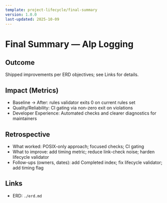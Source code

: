 ```yaml
---
template: project-lifecycle/final-summary
version: 1.0.0
last-updated: 2025-10-09
---
```


# Final Summary — Alp Logging

## Outcome

Shipped improvements per ERD objectives; see Links for details.

## Impact (Metrics)

- Baseline → After: rules validator exits 0 on current rules set
- Quality/Reliability: CI gating via non-zero exit on violations
- Developer Experience: Automated checks and clearer diagnostics for maintainers

## Retrospective

- What worked: POSIX-only approach; focused checks; CI gating
- What to improve: add timing metric; reduce link-check noise; harden lifecycle validator
- Follow-ups (owners, dates): add Completed index; fix lifecycle validator; add timing flag

## Links

- ERD: `./erd.md`
